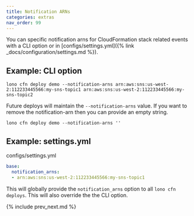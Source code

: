 ```yaml
---
title: Notification ARNs
categories: extras
nav_order: 99
---
```


You can specific notification arns for CloudFormation stack related events with a CLI option or in [configs/settings.yml]({% link _docs/configuration/settings.md %}).

## Example: CLI option

    lono cfn deploy demo --notification-arns arn:aws:sns:us-west-2:112233445566:my-sns-topic1 arn:aws:sns:us-west-2:112233445566:my-sns-topic2

Future deploys will maintain the `--notification-arns` value.  If you want to remove the notification-arn then you can provide an empty string.

    lono cfn deploy demo --notification-arns ''

## Example: settings.yml

configs/settings.yml

```yaml
base:
  notification_arns:
  - arn:aws:sns:us-west-2:112233445566:my-sns-topic1
```

This will globally provide the `notification_arns` option to all `lono cfn deploys`. This will also override the the CLI option.

{% include prev_next.md %}
